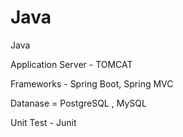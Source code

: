 # Java
Java


Application Server - TOMCAT

Frameworks - Spring Boot, Spring MVC

Datanase = PostgreSQL , MySQL

Unit Test - Junit



